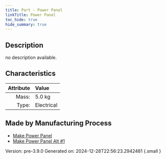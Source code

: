 ```yaml
---
title: Part - Power Panel
linkTitle: Power Panel
toc_hide: true
hide_summary: true
---
```


## Description
no description available.

## Characteristics

| Attribute      | Value |
|--------:|:------|
|Mass:|5.0 kg|
|Type:|Electrical|

## Made by Manufacturing Process

- [Make Power Panel](/docs/definitions/process/make-power-panel)
- [Make Power Panel Alt #1](/docs/definitions/process/make-power-panel-alt--1)



Version: pre-3.9.0 Generated on: 2024-12-28T22:56:23.2942481
{.small }

